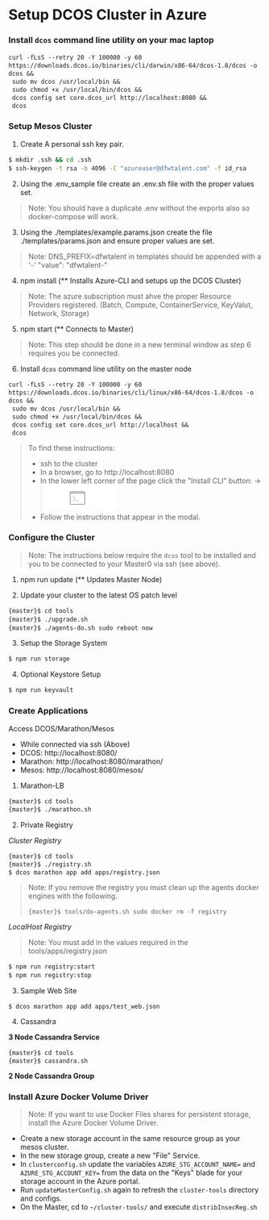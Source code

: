 # Setup DCOS Cluster in Azure

### Install `dcos` command line utility on your mac laptop
```
curl -fLsS --retry 20 -Y 100000 -y 60 https://downloads.dcos.io/binaries/cli/darwin/x86-64/dcos-1.8/dcos -o dcos && 
 sudo mv dcos /usr/local/bin && 
 sudo chmod +x /usr/local/bin/dcos && 
 dcos config set core.dcos_url http://localhost:8080 && 
 dcos
```

### Setup Mesos Cluster

1. Create A personal ssh key pair.

```bash
$ mkdir .ssh && cd .ssh
$ ssh-keygen -t rsa -b 4096 -C "azureuser@dfwtalent.com" -f id_rsa
```

2. Using the .env_sample file create an .env.sh file with the proper values set.
  >Note: You should have a duplicate .env without the exports also so docker-compose will work.

3. Using the ./templates/example.params.json create the file ./templates/params.json and ensure proper values are set.
  >Note: DNS_PREFIX=dfwtalent in templates should be appended with a '-'  "value": "dfwtalent-"

4. npm install  (** Installs Azure-CLI and setups up the DCOS Cluster)
  >Note: The azure subscription must ahve the proper Resource Providers registered. (Batch, Compute, ContainerService, KeyValut, Network, Storage)

5. npm start (** Connects to Master)
  >Note: This step should be done in a new terminal window as step 6 requires you be connected.

6. Install `dcos` command line utility on the master node
```
curl -fLsS --retry 20 -Y 100000 -y 60 https://downloads.dcos.io/binaries/cli/linux/x86-64/dcos-1.8/dcos -o dcos && 
 sudo mv dcos /usr/local/bin && 
 sudo chmod +x /usr/local/bin/dcos && 
 dcos config set core.dcos_url http://localhost && 
 dcos
```

>To find these instructions:
>* ssh to the cluster
>* In a browser, go to http://localhost:8080
>* In the lower left corner of the page click the "Install CLI" button: ->  ![Install CLI Button](images/commandline.png)
>* Follow the instructions that appear in the modal.


### Configure the Cluster
>Note: The instructions below require the `dcos` tool to be installed and you to be connected to your Master0 via ssh (see above).

1. npm run update (** Updates Master Node)

2. Update your cluster to the latest OS patch level

```bash
{master}$ cd tools
{master}$ ./upgrade.sh
{master}$ ./agents-do.sh sudo reboot now
```

3. Setup the Storage System

```bash
$ npm run storage
```

4. Optional Keystore Setup

```bash
$ npm run keyvault
```


### Create Applications

Access DCOS/Marathon/Mesos  
  * While connected via ssh (Above)
  * DCOS: http://localhost:8080/
  * Marathon: http://localhost:8080/marathon/
  * Mesos: http://localhost:8080/mesos/

1. Marathon-LB

```bash
{master}$ cd tools
{master}$ ./marathon.sh
```

2. Private Registry

_Cluster Registry_

```
{master}$ cd tools
{master}$ ./registry.sh
$ dcos marathon app add apps/registry.json
```
>Note:  If you remove the registry you must clean up the agents docker engines with the following.
> ```
> {master}$ tools/do-agents.sh sudo docker rm -f registry
> ```


_LocalHost Registry_

>Note:  You must add in the values required in the tools/apps/registry.json

```bash
$ npm run registry:start
$ npm run registry:stop
```


3. Sample Web Site

```
$ dcos marathon app add apps/test_web.json
``` 



4. Cassandra

__3 Node Cassandra Service__
```
{master}$ cd tools
{master}$ cassandra.sh
```

__2 Node Cassandra Group__



### Install Azure Docker Volume Driver
>Note: If you want to use Docker Files shares for persistent storage, install the Azure Docker Volume Driver.


* Create a new storage account in the same resource group as your mesos cluster.
* In the new storage group, create a new "File" Service.
* In `clusterconfig.sh` update the variables `AZURE_STG_ACCOUNT_NAME=` and `AZURE_STG_ACCOUNT_KEY=` from the data on the "Keys" blade for your storage account in the Azure portal.
* Run `updateMasterConfig.sh` again to refresh the `cluster-tools` directory and configs.
* On the Master, cd to `~/cluster-tools/` and execute `distribInsecReg.sh`